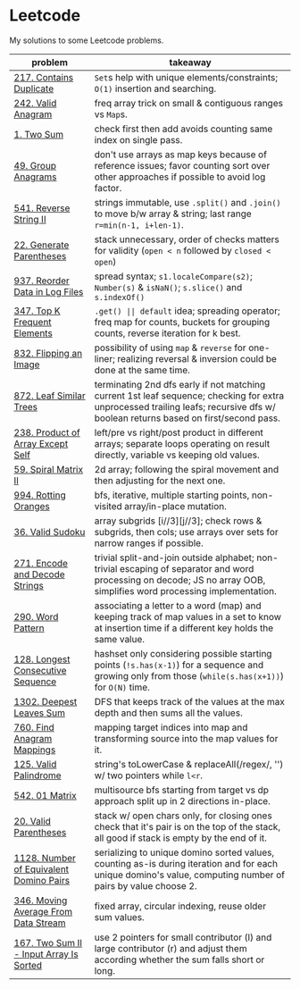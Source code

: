 # Leetcode

My solutions to some Leetcode problems.

| **problem**                                                                        | **takeaway**                                                                                                                                                                     |
| ---------------------------------------------------------------------------------- | -------------------------------------------------------------------------------------------------------------------------------------------------------------------------------- |
| [217. Contains Duplicate](217_contains-duplicate.md)                               | `Set`s help with unique elements/constraints; `O(1)` insertion and searching.                                                                                                    |
| [242. Valid Anagram](242_valid-anagram.md)                                         | freq array trick on small & contiguous ranges vs `Map`s.                                                                                                                         |
| [1. Two Sum](1_two-sum.md)                                                         | check first then add avoids counting same index on single pass.                                                                                                                  |
| [49. Group Anagrams](49_group-anagrams.md)                                         | don't use arrays as map keys because of reference issues; favor counting sort over other approaches if possible to avoid log factor.                                             |
| [541. Reverse String II](541_reverse-string-ii.md)                                 | strings immutable, use `.split()` and `.join()` to move b/w array & string; last range `r=min(n-1, i+len-1)`.                                                                    |
| [22. Generate Parentheses](22_generate-parentheses.md)                             | stack unnecessary, order of checks matters for validity (`open < n` followed by `closed < open`)                                                                                 |
| [937. Reorder Data in Log Files](937_reorder-data-in-log-files.md)                 | spread syntax; `s1.localeCompare(s2)`; `Number(s)` & `isNaN()`; `s.slice()` and `s.indexOf()`                                                                                    |
| [347. Top K Frequent Elements](347_top-k-frequent-elements.md)                     | `.get() \|\| default` idea; spreading operator; freq map for counts, buckets for grouping counts, reverse iteration for k best.                                                  |
| [832. Flipping an Image](832_flipping-an-image.md)                                 | possibility of using `map` & `reverse` for one-liner; realizing reversal & inversion could be done at the same time.                                                             |
| [872. Leaf Similar Trees](872_leaf-similar-trees.md)                               | terminating 2nd dfs early if not matching current 1st leaf sequence; checking for extra unprocessed trailing leafs; recursive dfs w/ boolean returns based on first/second pass. |
| [238. Product of Array Except Self](238_product-of-array-except-self.md)           | left/pre vs right/post product in different arrays; separate loops operating on result directly, variable vs keeping old values.                                                 |
| [59. Spiral Matrix II](59_spiral-matrix-ii.md)                                     | 2d array; following the spiral movement and then adjusting for the next one.                                                                                                     |
| [994. Rotting Oranges](994_rotting-oranges.md)                                     | bfs, iterative, multiple starting points, non-visited array/in-place mutation.                                                                                                   |
| [36. Valid Sudoku](36_valid-sudoku.md)                                             | array subgrids [i//3][j//3]; check rows & subgrids, then cols; use arrays over sets for narrow ranges if possible.                                                               |
| [271. Encode and Decode Strings](271_encode-and-decode-strings.md)                 | trivial split-and-join outside alphabet; non-trivial escaping of separator and word processing on decode; JS no array OOB, simplifies word processing implementation.            |
| [290. Word Pattern](290_word-pattern.md)                                           | associating a letter to a word (map) and keeping track of map values in a set to know at insertion time if a different key holds the same value.                                 |
| [128. Longest Consecutive Sequence](128_longest-consecutive-sequence.md)           | hashset only considering possible starting points (`!s.has(x-1)`) for a sequence and growing only from those (`while(s.has(x+1))`) for `O(N)` time.                              |
| [1302. Deepest Leaves Sum](1302_deepest-leaves-sum.md)                             | DFS that keeps track of the values at the max depth and then sums all the values.                                                                                                |
| [760. Find Anagram Mappings](760_find-anagram-mappings.md)                         | mapping target indices into map and transforming source into the map values for it.                                                                                              |
| [125. Valid Palindrome](125_valid-palindrome.md)                                   | string's toLowerCase & replaceAll(/regex/, '') w/ two pointers while `l<r`.                                                                                                      |
| [542. 01 Matrix](542_01-matrix.md)                                                 | multisource bfs starting from target vs dp approach split up in 2 directions in-place.                                                                                           |
| [20. Valid Parentheses](20_valid-parentheses.md)                                   | stack w/ open chars only, for closing ones check that it's pair is on the top of the stack, all good if stack is empty by the end of it.                                         |
| [1128. Number of Equivalent Domino Pairs](1128_equivalent-domino-pairs.md)         | serializing to unique domino sorted values, counting as-is during iteration and for each unique domino's value, computing number of pairs by value choose 2.                     |
| [346. Moving Average From Data Stream](346_moving-average-from-data-stream.md)     | fixed array, circular indexing, reuse older sum values.                                                                                                                          |
| [167. Two Sum II - Input Array Is Sorted](167_two-sum-ii-input-array-is-sorted.md) | use 2 pointers for small contributor (l) and large contributor (r) and adjust them according whether the sum falls short or long.                                                |
